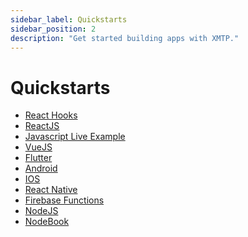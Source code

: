 ```yaml
---
sidebar_label: Quickstarts
sidebar_position: 2
description: "Get started building apps with XMTP."
---
```


# Quickstarts

- <a href="https://github.com/fabriguespe/xmtp-quickstart-hooks" class="plausible-event-name=Quickstart">React Hooks</a>
- <a href="https://github.com/fabriguespe/xmtp-quickstart-reactjs" class="plausible-event-name=Quickstart">ReactJS</a>
- <a href="https://replit.com/@FabrizioGuespe/XMTP-Developer-Quickstart?v=1#index.ts" class="plausible-event-name=Replit">Javascript Live Example</a>
- <a href="https://github.com/fabriguespe/xmtp-quickstart-vuejs" class="plausible-event-name=Quickstart">VueJS</a>
- <a href="https://github.com/xmtp/xmtp-flutter" class="plausible-event-name=Quickstart">Flutter</a>
- <a href="https://github.com/xmtp/xmtp-android" class="plausible-event-name=Quickstart">Android</a>
- <a href="https://github.com/xmtp/xmtp-ios" class="plausible-event-name=Quickstart">IOS</a>
- <a href="https://github.com/xmtp/xmtp-react-native" class="plausible-event-name=Quickstart">React Native</a>
- <a href="https://github.com/fabriguespe/xmtp-firebase-functions" class="plausible-event-name=Quickstart">Firebase Functions</a>
- <a href="https://github.com/fabriguespe/xmtp-quickstart-node" class="plausible-event-name=Quickstart">NodeJS</a>
- <a href="https://github.com/fabriguespe/xmtp-nodebookons" class="plausible-event-name=Quickstart">NodeBook</a>
